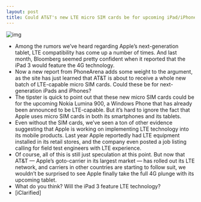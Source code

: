 ```yaml
---
layout: post
title: Could AT&T's new LTE micro SIM cards be for upcoming iPad/iPhone?
---
```

![img](http://media.idownloadblog.com/wp-content/uploads/2012/02/lte-micro-sim.jpg)
* Among the rumors we’ve heard regarding Apple’s next-generation tablet, LTE compatibility has come up a number of times. And last month, Bloomberg seemed pretty confident when it reported that the iPad 3 would feature the 4G technology.
* Now a new report from PhoneArena adds some weight to the argument, as the site has just learned that AT&T is about to receive a whole new batch of LTE-capable micro SIM cards. Could these be for next-generation iPads and iPhones?
* The tipster is quick to point out that these new micro SIM cards could be for the upcoming Nokia Lumina 900, a Windows Phone that has already been announced to be LTE-capable. But it’s hard to ignore the fact that Apple uses micro SIM cards in both its smartphones and its tablets.
* Even without the SIM cards, we’ve seen a ton of other evidence suggesting that Apple is working on implementing LTE technology into its mobile products. Last year Apple reportedly had LTE equipment installed in its retail stores, and the company even posted a job listing calling for field test engineers with LTE experience.
* Of course, all of this is still just speculation at this point. But now that AT&T — Apple’s goto-carrier in its largest market — has rolled out its LTE network, and carriers in other countries are starting to follow suit, we wouldn’t be surprised to see Apple finally take the full 4G plunge with its upcoming tablet.
* What do you think? Will the iPad 3 feature LTE technology?
* [iClarified]

